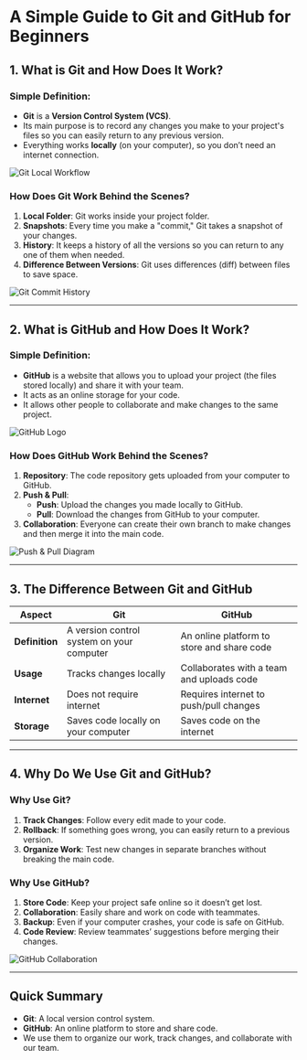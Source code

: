 # A Simple Guide to Git and GitHub for Beginners

## 1. What is Git and How Does It Work?
### Simple Definition:
- **Git** is a **Version Control System (VCS)**.
- Its main purpose is to record any changes you make to your project's files so you can easily return to any previous version.
- Everything works **locally** (on your computer), so you don’t need an internet connection.

![Git Local Workflow](https://git-scm.com/images/about/git.png)

### How Does Git Work Behind the Scenes?
1. **Local Folder**: Git works inside your project folder.
2. **Snapshots**: Every time you make a "commit," Git takes a snapshot of your changes.
3. **History**: It keeps a history of all the versions so you can return to any one of them when needed.
4. **Difference Between Versions**: Git uses differences (diff) between files to save space.

![Git Commit History](https://www.atlassian.com/dam/jcr:efc6126f-6e1c-409c-b631-f97d823e13a1/hero_git_commit_history.png)

---

## 2. What is GitHub and How Does It Work?
### Simple Definition:
- **GitHub** is a website that allows you to upload your project (the files stored locally) and share it with your team.
- It acts as an online storage for your code.
- It allows other people to collaborate and make changes to the same project.

![GitHub Logo](https://github.githubassets.com/images/modules/logos_page/GitHub-Mark.png)

### How Does GitHub Work Behind the Scenes?
1. **Repository**: The code repository gets uploaded from your computer to GitHub.
2. **Push & Pull**:
   - **Push**: Upload the changes you made locally to GitHub.
   - **Pull**: Download the changes from GitHub to your computer.
3. **Collaboration**: Everyone can create their own branch to make changes and then merge it into the main code.

![Push & Pull Diagram](https://miro.medium.com/v2/resize:fit:1400/1*tnSWUP_G5PjK7hFbCm03Hw.png)

---

## 3. The Difference Between Git and GitHub
| **Aspect**          | **Git**                                | **GitHub**                            |
|---------------------|--------------------------------------|--------------------------------------|
| **Definition**      | A version control system on your computer | An online platform to store and share code |
| **Usage**           | Tracks changes locally                | Collaborates with a team and uploads code |
| **Internet**        | Does not require internet             | Requires internet to push/pull changes |
| **Storage**         | Saves code locally on your computer   | Saves code on the internet            |

---

## 4. Why Do We Use Git and GitHub?
### Why Use **Git**?
1. **Track Changes**: Follow every edit made to your code.
2. **Rollback**: If something goes wrong, you can easily return to a previous version.
3. **Organize Work**: Test new changes in separate branches without breaking the main code.

### Why Use **GitHub**?
1. **Store Code**: Keep your project safe online so it doesn’t get lost.
2. **Collaboration**: Easily share and work on code with teammates.
3. **Backup**: Even if your computer crashes, your code is safe on GitHub.
4. **Code Review**: Review teammates’ suggestions before merging their changes.

![GitHub Collaboration](https://docs.github.com/assets/images/help/pull_requests/pull-request-review-comments.png)

---

## Quick Summary
- **Git**: A local version control system.
- **GitHub**: An online platform to store and share code.
- We use them to organize our work, track changes, and collaborate with our team.
